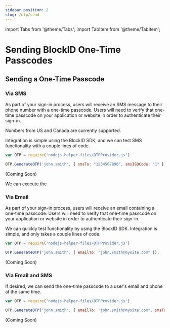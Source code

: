 ```yaml
---
sidebar_position: 2
slug: /otp/send
---
```


import Tabs from '@theme/Tabs';
import TabItem from '@theme/TabItem';

# Sending BlockID One-Time Passcodes


## Sending a One-Time Passcode 

### Via SMS


As part of your sign-in process, users will receive an SMS message to their phone number with a one-time passcode. Users will need to verify that one-time passcode on your application or website in order to authenticate their sign-in. 

Numbers from US and Canada are currently supported.

Integration is simple using the BlockID SDK, and we can test SMS functionality with a couple lines of code.
    

<Tabs groupId="operating-systems">
  <TabItem value="node" label="Node.js">  

```jsx title=MyProject.js
var OTP = require('nodejs-helper-files/OTPProvider.js')

OTP.GenerateOTP('john.smith', { smsTo: "1234567890", smsISDCode: "1" });
```
</TabItem>
  <TabItem value="php" label="PHP" className="gray-text">
(Coming Soon)
</TabItem>
</Tabs>


We can execute the 





### Via Email

As part of your sign-in process, users will receive an email containing a one-time passcode. Users will need to verify that one-time passcode on your application or website in order to authenticate their sign-in.

We can quickly test functionality by using the BlockID SDK. Integration is simple, and only takes a couple lines of code. 

<Tabs groupId="operating-systems">
  <TabItem value="node" label="Node.js">  

```jsx title=MyProject.js
var OTP = require('nodejs-helper-files/OTPProvider.js')

OTP.GenerateOTP('john.smith', { emailTo: "john.smith@mysite.com" });
```
</TabItem>
  <TabItem value="php" label="PHP" className="gray-text">
(Coming Soon)
</TabItem>
</Tabs>



### Via Email and SMS

If desired, we can send the one-time passcode to a user's email and phone at the same time. 

<Tabs groupId="operating-systems">
  <TabItem value="node" label="Node.js">  

```jsx title=MyProject.js
var OTP = require('nodejs-helper-files/OTPProvider.js')

OTP.GenerateOTP('john.smith', { emailTo: "john.smith@mysite.com", smsTo: "1234567890", smsISDCode: "1" });
```
</TabItem>
  <TabItem value="php" label="PHP" className="gray-text">
(Coming Soon)
</TabItem>
</Tabs>

